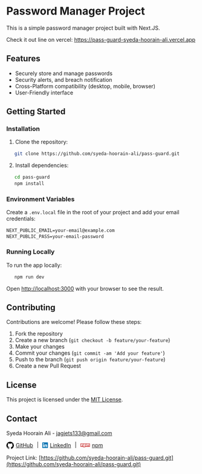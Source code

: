 
# Password Manager Project

This is a simple password manager project built with Next.JS.

Check it out line on vercel:
https://pass-guard-syeda-hoorain-ali.vercel.app

## Features

- Securely store and manage passwords
- Security alerts, and breach notification
- Cross-Platform compatibility (desktop, mobile, browser)
- User-Friendly interface

## Getting Started

### Installation

1. Clone the repository:

```bash
   git clone https://github.com/syeda-hoorain-ali/pass-guard.git
```

2. Install dependencies:

```bash
   cd pass-guard
   npm install
```

### Environment Variables

Create a `.env.local` file in the root of your project and add your email credentials:

```
NEXT_PUBLIC_EMAIL=your-email@example.com
NEXT_PUBLIC_PASS=your-email-password
```

### Running Locally

To run the app locally:

```sh
   npm run dev
```

Open [http://localhost:3000](http://localhost:3000) with your browser to see the result.


## Contributing

Contributions are welcome! Please follow these steps:

1. Fork the repository
2. Create a new branch (`git checkout -b feature/your-feature`)
3. Make your changes
4. Commit your changes (`git commit -am 'Add your feature'`)
5. Push to the branch (`git push origin feature/your-feature`)
6. Create a new Pull Request

## License

This project is licensed under the [MIT License](LICENSE).


## Contact

Syeda Hoorain Ali - jagjets133@gmail.com

<div style='display:flex; gap:10px;'>
   <a href='https://github.com/syeda-hoorain-ali' style='display:flex; align-items:center; gap:5px;'>
      <img src="./public/github.png" height='20' style='border-radius:50%;'> 
      GitHub 
   </a>
   |
   <a href='https://www.linkedin.com/in/syedahoorainali' style='display:flex; align-items:center; gap:5px;'>
      <img src="./public/linkedin.png" height='15'> 
      LinkedIn 
   </a>
   |
   <a href='https://www.npmjs.com/~syedahoorainali' style='display:flex; align-items:center; gap:5px;'>
      <img src="./public/npm.png" height='10'> 
      npm 
   </a>
</div>

Project Link: [https://github.com/syeda-hoorain-ali/pass-guard.git](https://github.com/syeda-hoorain-ali/pass-guard.git)
